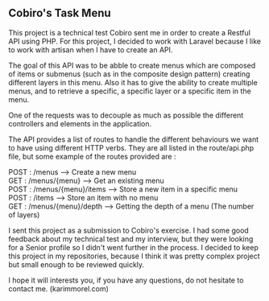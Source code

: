 ## Cobiro's Task Menu

This project is a technical test Cobiro sent me in order to create a Restful API using PHP.
For this project, I decided to work with Laravel because I like to work with artisan when I have to create an API.

The goal of this API was to be abble to create menus which are composed of items or submenus (such as in the composite design pattern) creating different layers in this menu.
Also it has to give the ability to create multiple menus, and to retrieve a specific, a specific layer or a specific item in the menu.

One of the requests was to decouple as much as possible the different controllers and elements in the application.

The API provides a list of routes to handle the different behaviours we want to have using different HTTP verbs. They are all listed in the route/api.php file, but some example of the routes provided are :

POST : /menus --> Create a new menu<br/>
GET : /menus/{menu} --> Get an existing menu<br/>
POST : /menus/{menu}/items --> Store a new item in a specific menu<br/>
POST : /items --> Store an item with no menu<br/>
GET : /menus/{menu}/depth --> Getting the depth of a menu (The number of layers)<br/>

I sent this project as a submission to Cobiro's exercise.
I had some good feedback about my technical test and my interview, but they were looking for a Senior profile so I didn't went further in the process.
I decided to keep this project in my repositories, because I think it was pretty complex project but small enough to be reviewed quickly.

I hope it will interests you, if you have any questions, do not hesitate to contact me. (karimmorel.com)
